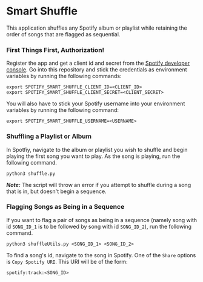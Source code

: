 # Smart Shuffle

This application shuffles any Spotify album or playlist while retaining the order of songs that are flagged as sequential.

### First Things First, Authorization!

Register the app and get a client id and secret from the [Spotify developer console](https://developer.spotify.com/dashboard).
Go into this repository and stick the credentials as environment variables by running the following commands:

```
export SPOTIFY_SMART_SHUFFLE_CLIENT_ID=<CLIENT_ID>
export SPOTIFY_SMART_SHUFFLE_CLIENT_SECRET=<CLIENT_SECRET>
```

You will also have to stick your Spotify username into your environment variables by running the following command:

```
export SPOTIFY_SMART_SHUFFLE_USERNAME=<USERNAME>
```

### Shuffling a Playlist or Album

In Spotfiy, navigate to the album or playlist you wish to shuffle and begin playing the first song you want to play. As the song is playing, run the following command.

`python3 shuffle.py`

***Note:*** The script will throw an error if you attempt to shuffle during a song that is in, but doesn't begin a sequence.

### Flagging Songs as Being in a Sequence

If you want to flag a pair of songs as being in a sequence (namely song with id `SONG_ID_1` is to be followed by song with id `SONG_ID_2`), run the following command.

`python3 shuffleUtils.py <SONG_ID_1> <SONG_ID_2>`

To find a song's id, navigate to the song in Spotify. One of the `Share` options is `Copy Spotify URI`. This URI will be of the form:

`spotify:track:<SONG_ID>`
